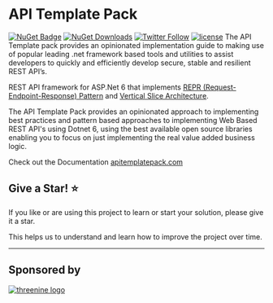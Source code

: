 # API Template Pack
[![NuGet Badge](https://buildstats.info/nuget/threenine.ApiProject)](https://www.nuget.org/packages/threenine.ApiProject/) [![NuGet Downloads](http://img.shields.io/nuget/dt/threenine.ApiProject.svg?style=flat)](https://www.nuget.org/packages/threenine.ApiProject/)  [![Twitter Follow](https://img.shields.io/twitter/follow/threenine39.svg?style=social?maxAge=2592000)](https://twitter.com/threenine39)
[![license](https://img.shields.io/github/license/threenine/api-template?color=blue&label=license&logo=Github&style=flat-square)](https://github.com/threenine/api-template/blob/master/README.md)
The API Template pack provides an opinionated implementation guide to making use of popular leading .net framework based tools and utilities to assist developers to quickly and efficiently develop secure, stable and resilient REST API’s.

REST API framework for ASP.Net 6 that implements [REPR (Request-Endpoint-Response) Pattern](https://www.apitemplatepack.com/docs/introduction/repr-pattern/) and [Vertical Slice Architecture](https://www.apitemplatepack.com/docs/introduction/vertical-slice/).

The API Template Pack provides an opinionated approach to implementing best practices and pattern based approaches to implementing Web Based REST API's using Dotnet 6, using the best available open source libraries enabling you to focus on just implementing the real value added business logic. 

Check out the Documentation [apitemplatepack.com](https://www.apitemplatepack.com "API Template Pack")

## Give a Star! :star:

If you like or are using this project to learn or start your solution, please give it a star. 

This helps us to understand and learn how to improve the project over time.



-----------------------------------------------------------------------------------
## Sponsored by 
[![threenine logo](http://static.threenine.co.uk/img/github_footer.png)](https://threenine.co.uk/)

